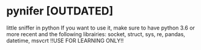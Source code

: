 # pynifer [OUTDATED]
little sniffer in python
If you want to use it, make sure to have python 3.6 or more recent and the following librairies:
socket,
struct,
sys,
re,
pandas,
datetime,
msvcrt
!!USE FOR LEARNING ONLY!!

